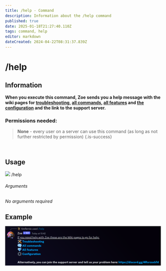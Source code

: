 ```yaml
---
title: /help - Command
description: Information about the /help command
published: true
date: 2025-01-18T21:27:40.110Z
tags: command, help
editor: markdown
dateCreated: 2024-04-22T08:31:37.839Z
---
```


# /help
## Information
**When you execute this command, Zoe sends you a help message with the wiki pages for [troubleshooting](/en/troubleshooting), [all commands](/en/commands), [all features](/en/features) and [the configuration](/en/Zoe-Configuration) and the link to the support server.**
<br>

### Permissions needed:
>**None** - every user on a server can use this command (as long as not further restricted by permission) {.is-success}

<br>

## Usage
<div class="discord-preview">
    <div class="dcp-chatbar">
        <img src="https://zoe-discord-bot.ch/img/favicon.ico" class="dcp-avatar">
        <span class="dcp-command">/help</span>
  </div>
</div>

###### Arguments
*No arguments required*
<br>
 
## Example
![](/en_/en_help_command_example.png)
<br>
